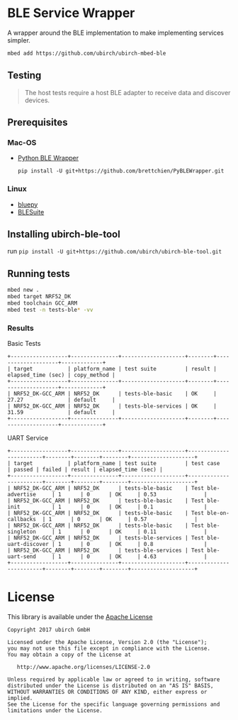 # BLE Service Wrapper

A wrapper around the BLE implementation to make implementing services simpler.

```bash
mbed add https://github.com/ubirch/ubirch-mbed-ble
```

## Testing

> The host tests require a host BLE adapter to receive data and discover devices.

## Prerequisites

### Mac-OS

- [Python BLE Wrapper](https://github.com/brettchien/PyBLEWrapper)
    ```
    pip install -U git+https://github.com/brettchien/PyBLEWrapper.git
    ```

### Linux

- [bluepy](https://github.com/IanHarvey/bluepy)
- [BLESuite](https://github.com/nccgroup/BLESuite)


## Installing ubirch-ble-tool 

run ```pip install -U git+https://github.com/ubirch/ubirch-ble-tool.git```

## Running tests
```bash
mbed new .
mbed target NRF52_DK
mbed toolchain GCC_ARM
mbed test -n tests-ble* -vv
```

### Results

Basic Tests
```
+------------------+---------------+--------------------+--------+--------------------+-------------+
| target           | platform_name | test suite         | result | elapsed_time (sec) | copy_method |
+------------------+---------------+--------------------+--------+--------------------+-------------+
| NRF52_DK-GCC_ARM | NRF52_DK      | tests-ble-basic    | OK     | 27.27              | default     |
| NRF52_DK-GCC_ARM | NRF52_DK      | tests-ble-services | OK     | 31.59              | default     |
+------------------+---------------+--------------------+--------+--------------------+-------------+
```

UART Service
```
+------------------+---------------+--------------------+------------------------+--------+--------+--------+--------------------+
| target           | platform_name | test suite         | test case              | passed | failed | result | elapsed_time (sec) |
+------------------+---------------+--------------------+------------------------+--------+--------+--------+--------------------+
| NRF52_DK-GCC_ARM | NRF52_DK      | tests-ble-basic    | Test ble-advertise     | 1      | 0      | OK     | 0.53               |
| NRF52_DK-GCC_ARM | NRF52_DK      | tests-ble-basic    | Test ble-init          | 1      | 0      | OK     | 0.1                |
| NRF52_DK-GCC_ARM | NRF52_DK      | tests-ble-basic    | Test ble-on-callbacks  | 1      | 0      | OK     | 0.57               |
| NRF52_DK-GCC_ARM | NRF52_DK      | tests-ble-basic    | Test ble-singleton     | 1      | 0      | OK     | 0.11               |
| NRF52_DK-GCC_ARM | NRF52_DK      | tests-ble-services | Test ble-uart-discover | 1      | 0      | OK     | 0.8                |
| NRF52_DK-GCC_ARM | NRF52_DK      | tests-ble-services | Test ble-uart-send     | 1      | 0      | OK     | 4.63               |
+------------------+---------------+--------------------+------------------------+--------+--------+--------+--------------------+

```
# License

This library is available under the [Apache License](LICENSE)

```
Copyright 2017 ubirch GmbH

Licensed under the Apache License, Version 2.0 (the "License");
you may not use this file except in compliance with the License.
You may obtain a copy of the License at

   http://www.apache.org/licenses/LICENSE-2.0

Unless required by applicable law or agreed to in writing, software
distributed under the License is distributed on an "AS IS" BASIS,
WITHOUT WARRANTIES OR CONDITIONS OF ANY KIND, either express or implied.
See the License for the specific language governing permissions and
limitations under the License.
````


